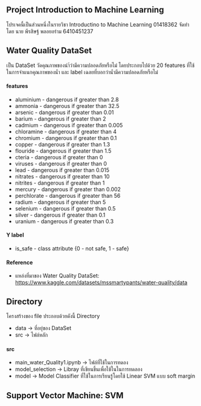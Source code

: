 ## Project Introduction to Machine Learning
โปรเจคนี้เป็นส่วนหนึ่งในรายวิชา Introductino to Machine Learning 01418362
จัดทำโดย นาย พีรสิษฐ์ พลอยอร่าม 6410451237
<br>

## Water Quality DataSet
เป็น DataSet วัดคุณภาพของนำ้ว่ามีความปลอดภัยหรือไม่ โดยประกอบไปด้วย 20 features ที่ใช้ในการจำแนกคุณภาพของน้ำ และ label เฉลยที่บอกว่าน้ำมีความปลอดภัยหรือไม่

#### features
- aluminium - dangerous if greater than 2.8
- ammonia - dangerous if greater than 32.5
- arsenic - dangerous if greater than 0.01
- barium - dangerous if greater than 2
- cadmium - dangerous if greater than 0.005
- chloramine - dangerous if greater than 4
- chromium - dangerous if greater than 0.1
- copper - dangerous if greater than 1.3
- flouride - dangerous if greater than 1.5
- cteria - dangerous if greater than 0
- viruses - dangerous if greater than 0
- lead - dangerous if greater than 0.015
- nitrates - dangerous if greater than 10
- nitrites - dangerous if greater than 1
- mercury - dangerous if greater than 0.002
- perchlorate - dangerous if greater than 56
- radium - dangerous if greater than 5
- selenium - dangerous if greater than 0.5
- silver - dangerous if greater than 0.1
- uranium - dangerous if greater than 0.3
#### Y label
- is_safe - class attribute {0 - not safe, 1 - safe}
#### Reference
- แหล่งที่มาของ Water Quality DataSet: https://www.kaggle.com/datasets/mssmartypants/water-quality/data


## Directory
โครงสร้างของ file ประกอบด้วยดังนี้
Directory 
- data -> ที่อยุ่ของ DataSet
- src  -> ไฟล์หลัก

#### src
- main_water_Quality1.ipynb -> ไฟล์ที่ใช้ในการทดอง
- model_selection -> Libray ที่เขียนขึ้นเพื่อใช้ในในการทดลอง
- model -> Model Classifier ที่ใช้ในการเรียนรู้โดยใช้ Linear SVM แบบ soft margin


## Support Vector Machine: SVM
